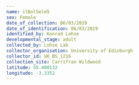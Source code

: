 ```yaml
---
name: ilBolSele5
sex: Female
date_of_collection: 06/03/2019
date_of_identification: 06/03/2019
identified_by: Konrad Lohse
developmental_stage: adult
collected_by: Lohse Lab
collector_organisation: University of Edinburgh
collector_id: UK_BS_1216
collection_site: Carrifran Wildwood
latitude: 55.400132
longitude: -3.3352
---
```

